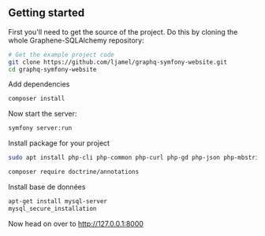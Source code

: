 Getting started
---------------

First you'll need to get the source of the project. Do this by cloning the
whole Graphene-SQLAlchemy repository:

```bash
# Get the example project code
git clone https://github.com/ljamel/graphq-symfony-website.git
cd graphq-symfony-website
```

Add dependencies

```bash
composer install
```

Now start the server:

```bash
symfony server:run
```
Install package for your project
```bash
sudo apt install php-cli php-common php-curl php-gd php-json php-mbstring php-mysql php-xml libapache2-mod-php
```
```bash
composer require doctrine/annotations
```

Install base de données
```bash
apt-get install mysql-server
mysql_secure_installation
```

Now head on over to
http://127.0.0.1:8000

